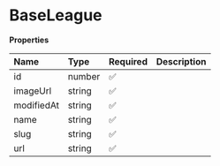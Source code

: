 # BaseLeague

**Properties**

| Name       | Type   | Required | Description |
| :--------- | :----- | :------- | :---------- |
| id         | number | ✅       |             |
| imageUrl   | string | ✅       |             |
| modifiedAt | string | ✅       |             |
| name       | string | ✅       |             |
| slug       | string | ✅       |             |
| url        | string | ✅       |             |

<!-- This file was generated by liblab | https://liblab.com/ -->
